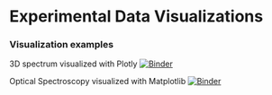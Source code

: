 # Experimental Data Visualizations

### Visualization examples

3D spectrum visualized with Plotly
[![Binder](https://mybinder.org/badge_logo.svg)](https://mybinder.org/v2/gh/MariDani/exp_data_vis/master?filepath=notebooks%2F3D_spectrum-plotly.ipynb)

Optical Spectroscopy visualized with Matplotlib
[![Binder](https://mybinder.org/badge_logo.svg)](https://mybinder.org/v2/gh/MariDani/exp_data_vis/master?filepath=notebooks%2FOptical_spectroscopy-matplotlib.ipynb)
